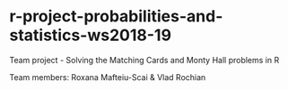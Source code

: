 # r-project-probabilities-and-statistics-ws2018-19
Team project - Solving the Matching Cards and Monty Hall problems in R

Team members: Roxana Mafteiu-Scai & Vlad Rochian
